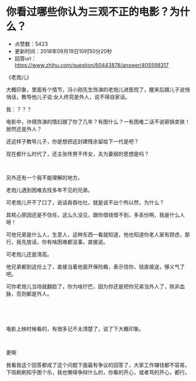 # 你看过哪些你认为三观不正的电影？为什么？
- 点赞数：5423
- 更新时间：2018年09月19日10时50分20秒
- 回答url：https://www.zhihu.com/question/60443878/answer/405598317
<body>
 <p data-pid="dcdsDcLS">《老炮儿》</p>
 <p data-pid="C8oS9HZX">大概印象，里面有个情节，冯小刚先生饰演的老炮儿进医院了，醒来后跟儿子说悄悄话，教导他儿子说:女人终究是外人，说不得自家话。</p>
 <p data-pid="OFN2fNoh">我：？？？</p>
 <p data-pid="54dQ0EEB">电影中，许晴饰演的情妇跟了你了几年？有图什么？一有困难二话不说砸锅卖铁！居然还是外人？</p>
 <p data-pid="TpApC4CU">还这样子教导儿子，你是想把这封建残余留给下一代是吧？</p>
 <p data-pid="pl5jf3X2">现在都什么时代了，还主张传男不传女，夫为妻纲的思想是吗？</p>
 <p class="ztext-empty-paragraph"><br></p>
 <p data-pid="ciLnI3gY">另外还有一个我不能理解的地方。</p>
 <p data-pid="rBZql4FY">老炮儿遇到困难去找多年不见的兄弟。</p>
 <p data-pid="gr0Qnx9o">可老炮儿开不了口了，说话吞吞吐吐，就是说不出个所以然，为什么？</p>
 <p data-pid="IlZ92NAx">其核心原因还是不信任，这么久没见，跟你借钱借不到，多丢份啊，我是什么人呀！</p>
 <p data-pid="j3wBy_fx">可他兄弟是什么人，生意人，这种东西一看就知道，他也知道你老人家有顾虑，那行，我先放话，你有啥困难都没事，直接说。</p>
 <p data-pid="bGAKhgrg">可老炮儿还是清高。</p>
 <p data-pid="UOMHvsPa">他兄弟都到这份上了，直接当着他面开保险箱，表示信你，钱直接送，够义气了吧。</p>
 <p data-pid="RpYQKDgr">可你老炮儿当场就翻脸了，你为啥拧巴，因为你还是把你兄弟当外人了，除非血脉，否则都是外人。</p>
 <p class="ztext-empty-paragraph"><br></p>
 <p class="ztext-empty-paragraph"><br></p>
 <p data-pid="ayXMoH0v">电影上映时候看的，有很多记不太清楚了，说了下大概印象。</p>
 <p class="ztext-empty-paragraph"><br></p>
 <p data-pid="mwPI5j6T">更啊</p>
 <p data-pid="vJmDvcJM">我看我这个回答都成了这个问题下面最有争议的回答了，大家工作赚钱都不容易，下班刷刷知乎图个乐，我也懒得争辩什么的，你看的开心，或者骂的开心，都行。</p>
</body>